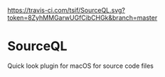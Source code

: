 https://travis-ci.com/tsif/SourceQL.svg?token=8ZyhMMGarwUGfCibCHGk&branch=master

# SourceQL
Quick look plugin for macOS for source code files
